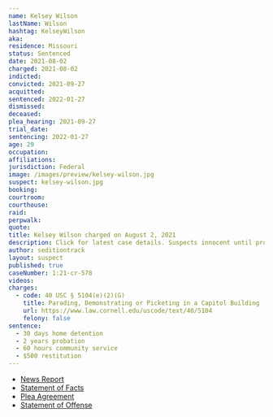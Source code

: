 ```yaml
---
name: Kelsey Wilson
lastName: Wilson
hashtag: KelseyWilson
aka:
residence: Missouri
status: Sentenced
date: 2021-08-02
charged: 2021-08-02
indicted:
convicted: 2021-09-27
acquitted:
sentenced: 2022-01-27
dismissed:
deceased:
plea_hearing: 2021-09-27
trial_date:
sentencing: 2022-01-27
age: 29
occupation:
affiliations:
jurisdiction: Federal
image: /images/preview/kelsey-wilson.jpg
suspect: kelsey-wilson.jpg
booking:
courtroom:
courthouse:
raid:
perpwalk:
quote:
title: Kelsey Wilson charged on August 2, 2021
description: Click for latest case details. Suspects innocent until proven guilty.
author: seditiontrack
layout: suspect
published: true
caseNumber: 1:21-cr-578
videos:
charges:
  - code: 40 USC § 5104(e)(2)(G)
    title: Parading, Demonstrating or Picketing in a Capitol Building
    url: https://www.law.cornell.edu/uscode/text/40/5104
    felony: false
sentence:
  - 30 days home detention
  - 2 years probation
  - 60 hours community service
  - $500 restitution
---
```


- [News Report](https://www.ky3.com/2021/08/19/springfield-woman-charged-us-capitol-riot/)
- [Statement of Facts](https://www.justice.gov/usao-dc/case-multi-defendant/file/1428536/download)
- [Plea Agreement](https://www.justice.gov/usao-dc/case-multi-defendant/file/1437026/download)
- [Statement of Offense](https://www.justice.gov/usao-dc/case-multi-defendant/file/1437031/download)
